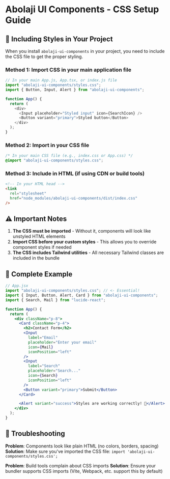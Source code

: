 # Abolaji UI Components - CSS Setup Guide

## 🎨 Including Styles in Your Project

When you install `abolaji-ui-components` in your project, you need to include the CSS file to get the proper styling.

### Method 1: Import CSS in your main application file

```javascript
// In your main App.js, App.tsx, or index.js file
import "abolaji-ui-components/styles.css";
import { Button, Input, Alert } from "abolaji-ui-components";

function App() {
  return (
    <div>
      <Input placeholder="Styled input" icon={SearchIcon} />
      <Button variant="primary">Styled button</Button>
    </div>
  );
}
```

### Method 2: Import in your CSS file

```css
/* In your main CSS file (e.g., index.css or App.css) */
@import "abolaji-ui-components/styles.css";
```

### Method 3: Include in HTML (if using CDN or build tools)

```html
<!-- In your HTML head -->
<link
  rel="stylesheet"
  href="node_modules/abolaji-ui-components/dist/index.css"
/>
```

## ⚠️ Important Notes

1. **The CSS must be imported** - Without it, components will look like unstyled HTML elements
2. **Import CSS before your custom styles** - This allows you to override component styles if needed
3. **The CSS includes Tailwind utilities** - All necessary Tailwind classes are included in the bundle

## 🚀 Complete Example

```jsx
// App.jsx
import "abolaji-ui-components/styles.css"; // <- Essential!
import { Input, Button, Alert, Card } from "abolaji-ui-components";
import { Search, Mail } from "lucide-react";

function App() {
  return (
    <div className="p-8">
      <Card className="p-4">
        <h2>Contact Form</h2>
        <Input
          label="Email"
          placeholder="Enter your email"
          icon={Mail}
          iconPosition="left"
        />
        <Input
          label="Search"
          placeholder="Search..."
          icon={Search}
          iconPosition="left"
        />
        <Button variant="primary">Submit</Button>
      </Card>

      <Alert variant="success">Styles are working correctly! 🎉</Alert>
    </div>
  );
}
```

## 🎯 Troubleshooting

**Problem**: Components look like plain HTML (no colors, borders, spacing)
**Solution**: Make sure you've imported the CSS file: `import 'abolaji-ui-components/styles.css';`

**Problem**: Build tools complain about CSS imports
**Solution**: Ensure your bundler supports CSS imports (Vite, Webpack, etc. support this by default)
